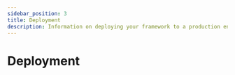 ```yaml
---
sidebar_position: 3
title: Deployment
description: Information on deploying your framework to a production environment.
---
```


# Deployment
